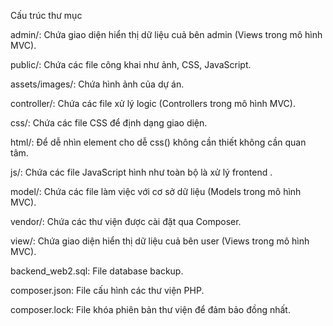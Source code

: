 Cấu trúc thư mục

admin/: Chứa giao diện hiển thị dữ liệu cuả bên admin (Views trong mô hình MVC).

public/: Chứa các file công khai như ảnh, CSS, JavaScript.

assets/images/: Chứa hình ảnh của dự án.

controller/: Chứa các file xử lý logic (Controllers trong mô hình MVC).

css/: Chứa các file CSS để định dạng giao diện.

html/: Để dễ nhìn element cho dễ css() không cần thiết không cần quan tâm.

js/: Chứa các file JavaScript hình như toàn bộ là xử lý frontend .

model/: Chứa các file làm việc với cơ sở dữ liệu (Models trong mô hình MVC).

vendor/: Chứa các thư viện được cài đặt qua Composer.

view/: Chứa giao diện hiển thị dữ liệu cuả bên user (Views trong mô hình MVC).

backend_web2.sql: File database backup.

composer.json: File cấu hình các thư viện PHP.

composer.lock: File khóa phiên bản thư viện để đảm bảo đồng nhất.
